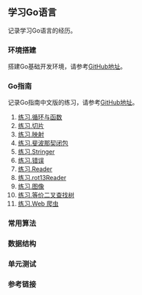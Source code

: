 ## 学习Go语言
记录学习Go语言的经历。

### 环境搭建
搭建Go基础开发环境，请参考[GitHub地址](https://github.com/geekwho11/docker.xbc.me)。

### Go指南
记录Go指南中文版的练习，请参考[GitHub地址](https://github.com/geekwho11/learn.go.xbcme/tour.go-zh.org)。
1. [练习.循环与函数](./tour.go-zh.org/exercise-loops-and-functions.go)
2. [练习.切片](./tour.go-zh.org/exercise-slices.go)
3. [练习.映射](./tour.go-zh.org/exercise-loops-and-functions.go)
4. [练习.斐波那契闭包](./tour.go-zh.org/exercise-fibonacci-closure.go)
5. [练习.Stringer](./tour.go-zh.org/exercise-stringer.go)
6. [练习.错误](./tour.go-zh.org/exercise-errors.go)
7. [练习.Reader](./tour.go-zh.org/exercise-reader.go)
8. [练习.rot13Reader](./tour.go-zh.org/exercise-rot-reader.go)
9. [练习.图像](./tour.go-zh.org/exercise-images.go)
10. [练习.等价二叉查找树](./tour.go-zh.org/exercise-web-crawler.go)
11. [练习.Web 爬虫](./tour.go-zh.org/exercise-equivalent-binary-trees.go)

### 常用算法

### 数据结构

### 单元测试

### 参考链接
